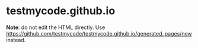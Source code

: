 testmycode.github.io
====================

**Note**: do not edit the HTML directly.
Use https://github.com/testmycode/testmycode.github.io/generated_pages/new instead.
